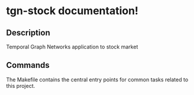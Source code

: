 # tgn-stock documentation!

## Description

Temporal Graph Networks application to stock market

## Commands

The Makefile contains the central entry points for common tasks related to this project.

